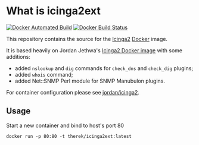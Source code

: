 # What is icinga2ext

[![Docker Automated Build](https://img.shields.io/docker/automated/therek/icinga2ext.svg)](https://img.shields.io/docker/automated/therek/icinga2ext.svg)
[![Docker Build Status](https://img.shields.io/docker/build/therek/icinga2ext.svg)](https://img.shields.io/docker/build/therek/icinga2ext.svg)

This repository contains the source for the [Icinga2](https://www.icinga.org/icinga2/) [Docker](https://www.docker.com) image.

It is based heavily on Jordan Jethwa's [Icinga2 Docker image](https://github.com/jjethwa/icinga2) with some additions:
* added `nslookup` and `dig` commands for `check_dns` and `check_dig` plugins;
* added `whois` command;
* added Net::SNMP Perl module for SNMP Manubulon plugins.

For container configuration please see [jordan/icinga2](https://hub.docker.com/r/jordan/icinga2/).

## Usage

Start a new container and bind to host's port 80

    docker run -p 80:80 -t therek/icinga2ext:latest
